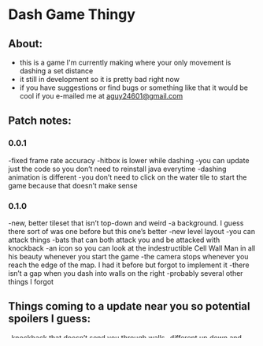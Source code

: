 # Dash Game Thingy



## About:

- this is a game I'm currently making where your only movement is dashing a set distance 
- it still in development so it is pretty bad right now 
- if you have suggestions or find bugs or something like that it would be cool if you e-mailed me at aguy24601@gmail.com



## Patch notes:

### 0.0.1
-fixed frame rate accuracy 
-hitbox is lower while dashing
-you can update just the code so you don’t need to reinstall java everytime
-dashing animation is different
-you don’t need to click on the water tile to start the game because that doesn’t make sense 

### 0.1.0
-new, better tileset that isn’t top-down and weird
-a background. I guess there sort of was one before but this one’s better
-new level layout
-you can attack things 
-bats that can both attack you and be attacked with knockback
-an icon so you can look at the indestructible Cell Wall Man in all his beauty whenever you start the game
-the camera stops whenever you reach the edge of the map. I had it before but forgot to implement it
-there isn’t a gap when you dash into walls on the right
-probably several other things I forgot

## Things coming to a update near you so potential spoilers I guess:

-knockback that doesn’t send you through walls
-different up,down,and dashing attacks
-tiles that fit together properly attach so there isn’t random gaps everywhere
-different levels
-sounds
-menus
-saves
-game overs/being able to die
-only being able to jump on the ground
-other things I forgot to mention
